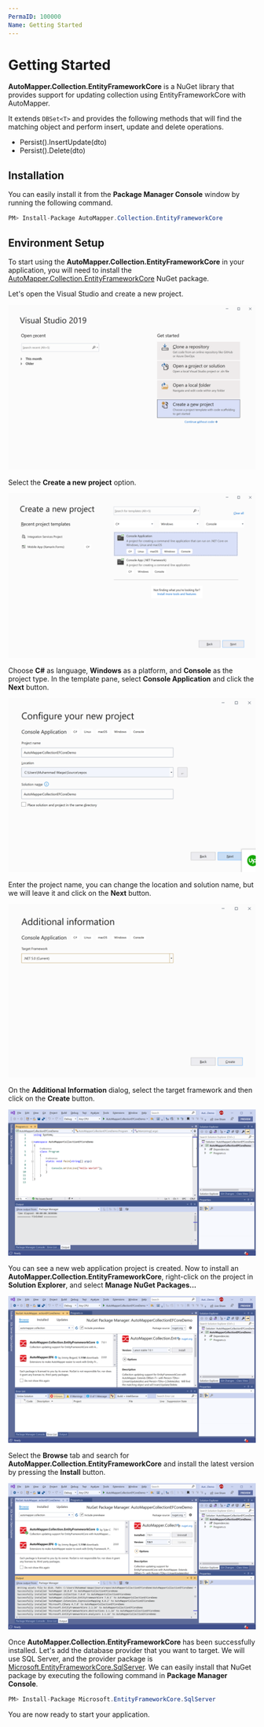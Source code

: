 ```yaml
---
PermaID: 100000
Name: Getting Started
---
```


# Getting Started

**AutoMapper.Collection.EntityFrameworkCore** is a NuGet library that provides support for updating collection using EntityFrameworkCore with AutoMapper. 

It extends `DBSet<T>` and provides the following methods that will find the matching object and perform insert, update and delete operations.
 - Persist<TDto>().InsertUpdate(dto) 
 - Persist<TDto>().Delete(dto)  

## Installation

You can easily install it from the **Package Manager Console** window by running the following command.

```csharp
PM> Install-Package AutoMapper.Collection.EntityFrameworkCore
```

## Environment Setup

To start using the **AutoMapper.Collection.EntityFrameworkCore** in your application, you will need to install the [AutoMapper.Collection.EntityFrameworkCore](https://www.nuget.org/packages/AutoMapper.Collection.EntityFrameworkCore) NuGet package.

Let's open the Visual Studio and create a new project.

<img src="images/setup-1.png" alt="Create a new project">

Select the **Create a new project** option.

<img src="images/setup-2.png" alt="Select Console Application template">

Choose **C#** as language, **Windows** as a platform, and **Console** as the project type. In the template pane, select **Console Application** and click the **Next** button.

<img src="images/setup-3.png" alt="Configure your new project">

Enter the project name, you can change the location and solution name, but we will leave it and click on the **Next** button.  

<img src="images/setup-4.png" alt="Additional Information">

On the **Additional Information** dialog, select the target framework and then click on the **Create** button.  

<img src="images/setup-5.png" alt="Console Application created">

You can see a new web application project is created. Now to install an **AutoMapper.Collection.EntityFrameworkCore**, right-click on the project in **Solution Explorer**, and select **Manage NuGet Packages...**

<img src="images/setup-6.png" alt="Install AutoMapper.Collection.EntityFrameworkCore">

Select the **Browse** tab and search for **AutoMapper.Collection.EntityFrameworkCore** and install the latest version by pressing the **Install** button. 

<img src="images/setup-7.png" alt="AutoMapper.Collection.EntityFrameworkCore installed successfully">

Once **AutoMapper.Collection.EntityFrameworkCore** has been successfully installed. Let's add the database provider that you want to target. We will use SQL Server, and the provider package is [Microsoft.EntityFrameworkCore.SqlServer](https://www.nuget.org/packages/Microsoft.EntityFrameworkCore.SqlServer). We can easily install that NuGet package by executing the following command in **Package Manager Console**. 

```csharp
PM> Install-Package Microsoft.EntityFrameworkCore.SqlServer
```

You are now ready to start your application.
